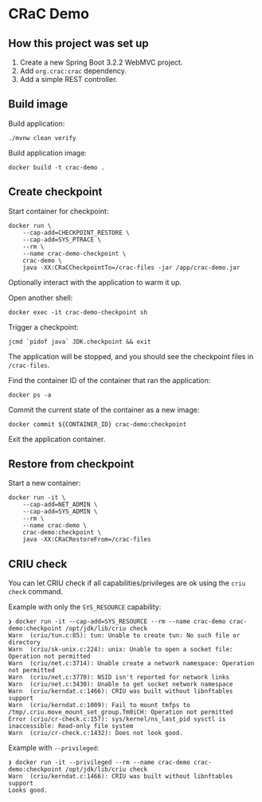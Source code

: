 # CRaC Demo

## How this project was set up

1. Create a new Spring Boot 3.2.2 WebMVC project.
2. Add `org.crac:crac` dependency.
3. Add a simple REST controller.

## Build image

Build application:

    ./mvnw clean verify 

Build application image:

    docker build -t crac-demo .

## Create checkpoint

Start container for checkpoint:

    docker run \
        --cap-add=CHECKPOINT_RESTORE \
        --cap-add=SYS_PTRACE \
        --rm \
        --name crac-demo-checkpoint \
        crac-demo \
        java -XX:CRaCCheckpointTo=/crac-files -jar /app/crac-demo.jar

Optionally interact with the application to warm it up.

Open another shell:

    docker exec -it crac-demo-checkpoint sh

Trigger a checkpoint:

    jcmd `pidof java` JDK.checkpoint && exit

The application will be stopped, and you should see the checkpoint files in `/crac-files`.

Find the container ID of the container that ran the application:

    docker ps -a

Commit the current state of the container as a new image:

    docker commit ${CONTAINER_ID} crac-demo:checkpoint

Exit the application container.

## Restore from checkpoint

Start a new container:

    docker run -it \
        --cap-add=NET_ADMIN \
        --cap-add=SYS_ADMIN \
        --rm \
        --name crac-demo \
        crac-demo:checkpoint \
        java -XX:CRaCRestoreFrom=/crac-files

## CRIU check

You can let CRIU check if all capabilities/privileges are ok using the `criu check` command.

Example with only the `SYS_RESOURCE` capability:

    ❯ docker run -it --cap-add=SYS_RESOURCE --rm --name crac-demo crac-demo:checkpoint /opt/jdk/lib/criu check
    Warn  (criu/tun.c:85): tun: Unable to create tun: No such file or directory
    Warn  (criu/sk-unix.c:224): unix: Unable to open a socket file: Operation not permitted
    Warn  (criu/net.c:3714): Unable create a network namespace: Operation not permitted
    Warn  (criu/net.c:3770): NSID isn't reported for network links
    Warn  (criu/net.c:3430): Unable to get socket network namespace
    Warn  (criu/kerndat.c:1466): CRIU was built without libnftables support
    Warn  (criu/kerndat.c:1009): Fail to mount tmfps to /tmp/.criu.move_mount_set_group.Tm0iCH: Operation not permitted
    Error (criu/cr-check.c:157): sys/kernel/ns_last_pid sysctl is inaccessible: Read-only file system
    Warn  (criu/cr-check.c:1432): Does not look good.

Example with `--privileged`:

    ❯ docker run -it --privileged --rm --name crac-demo crac-demo:checkpoint /opt/jdk/lib/criu check
    Warn  (criu/kerndat.c:1466): CRIU was built without libnftables support
    Looks good.
